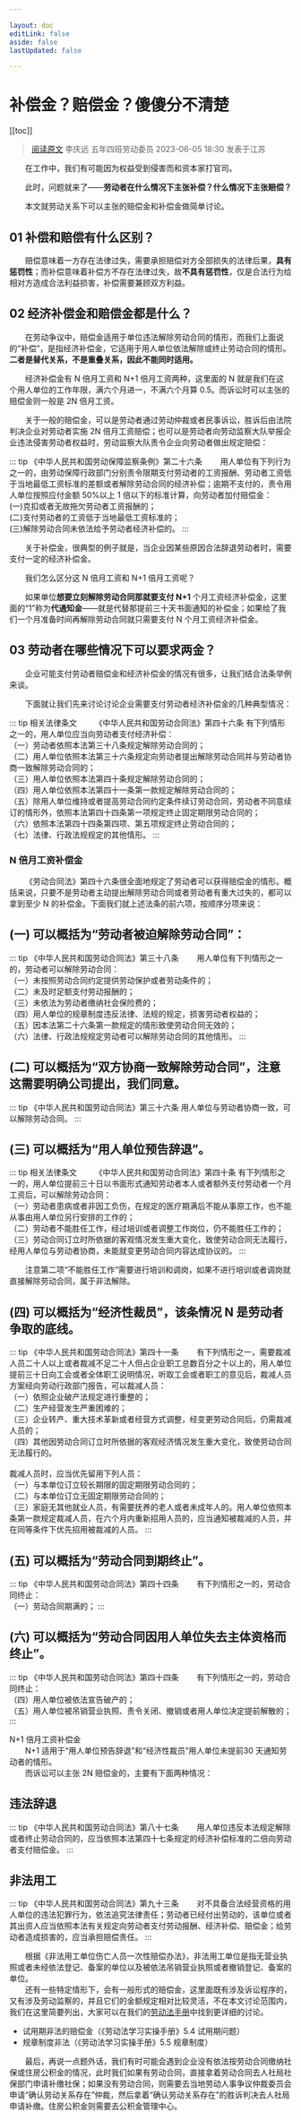 ```yaml
---

layout: doc
editLink: false
aside: false
lastUpdated: false

---
```


# 补偿金？赔偿金？傻傻分不清楚

[[toc]]

> [阅读原文](https://mp.weixin.qq.com/s/qs6vSui5T3N_f-pvTJatjg) 李庆远  五年四班劳动委员 2023-06-05 18:30   发表于江苏

&emsp;&emsp;在工作中，我们有可能因为权益受到侵害而和资本家打官司。<br>

&emsp;&emsp;此时，问题就来了——**劳动者在什么情况下主张补偿？什么情况下主张赔偿？**<br>

&emsp;&emsp;本文就劳动关系下可以主张的赔偿金和补偿金做简单讨论。

## 01 补偿和赔偿有什么区别？

&emsp;&emsp;赔偿意味着一方存在法律过失，需要承担赔偿对方全部损失的法律后果，**具有惩罚性**；而补偿意味着补偿方不存在法律过失，故**不具有惩罚性**，仅是合法行为给相对方造成合法利益损害，补偿需要兼顾双方利益。

## 02 经济补偿金和赔偿金都是什么？

&emsp;&emsp;在劳动争议中，赔偿金适用于单位违法解除劳动合同的情形，而我们上面说的“补偿”，是指经济补偿金，它适用于用人单位依法解除或终止劳动合同的情形。**二者是替代关系，不是重叠关系，因此不能同时适用。**<br>

&emsp;&emsp;经济补偿金有 N 倍月工资和 N+1 倍月工资两种，这里面的 N 就是我们在这个用人单位的工作年限，满六个月进一，不满六个月算 0.5。而诉讼时可以主张的赔偿金则一般是 2N 倍月工资。<br>

&emsp;&emsp;关于一般的赔偿金，可以是劳动者通过劳动仲裁或者民事诉讼，胜诉后由法院判决企业对劳动者实施 2N 倍月工资赔偿；也可以是劳动者向劳动监察大队举报企业违法侵害劳动者权益时，劳动监察大队责令企业向劳动者做出规定赔偿：

::: tip 《中华人民共和国劳动保障监察条例》第二十六条
&emsp;&emsp;用人单位有下列行为之一的，由劳动保障行政部门分别责令限期支付劳动者的工资报酬、劳动者工资低于当地最低工资标准的差额或者解除劳动合同的经济补偿；逾期不支付的，责令用人单位按照应付金额 50%以上 1 倍以下的标准计算，向劳动者加付赔偿金：<br>(一)克扣或者无故拖欠劳动者工资报酬的；<br>(二)支付劳动者的工资低于当地最低工资标准的；<br>(三)解除劳动合同未依法给予劳动者经济补偿的。
:::

&emsp;&emsp;关于补偿金，很典型的例子就是，当企业因某些原因合法辞退劳动者时，需要支付一定的经济补偿金。<br>

&emsp;&emsp;我们怎么区分这 N 倍月工资和 N+1 倍月工资呢？<br>

&emsp;&emsp;如果单位**想要立刻解除劳动合同那就要支付 N+1** 个月工资经济补偿金，这里面的“1”称为**代通知金**——就是代替那提前三十天书面通知的补偿金；如果给了我们一个月准备时间再解除劳动合同就只需要支付 N 个月工资经济补偿金。

## 03 劳动者在哪些情况下可以要求两金？

&emsp;&emsp;企业可能支付劳动者赔偿金和经济补偿金的情况有很多，让我们结合法条举例来谈。<br>

&emsp;&emsp;下面就让我们先来讨论讨论企业需要支付劳动者经济补偿金的几种典型情况：

::: tip 相关法律条文
&emsp;&emsp;《中华人民共和国劳动合同法》第四十六条 有下列情形之一的，用人单位应当向劳动者支付经济补偿：<br>（一）劳动者依照本法第三十八条规定解除劳动合同的；<br>（二）用人单位依照本法第三十六条规定向劳动者提出解除劳动合同并与劳动者协商一致解除劳动合同的；<br>（三）用人单位依照本法第四十条规定解除劳动合同的；<br>（四）用人单位依照本法第四十一条第一款规定解除劳动合同的；<br>（五）除用人单位维持或者提高劳动合同约定条件续订劳动合同，劳动者不同意续订的情形外，依照本法第四十四条第一项规定终止固定期限劳动合同的；<br>（六）依照本法第四十四条第四项、第五项规定终止劳动合同的；<br>（七）法律、行政法规规定的其他情形。
:::

### N 倍月工资补偿金

&emsp;&emsp;《劳动合同法》第四十六条很全面地规定了劳动者可以获得赔偿金的情形。概括来说，只要不是劳动者主动提出解除劳动合同或者劳动者有重大过失的，都可以拿到至少 N 的补偿金。下面我们就上述法条的前六项，按顺序分项来说：

## (一) 可以概括为“劳动者被迫解除劳动合同”：

::: tip 《中华人民共和国劳动合同法》第三十八条
&emsp;&emsp;用人单位有下列情形之一的，劳动者可以解除劳动合同：<br>
（一）未按照劳动合同约定提供劳动保护或者劳动条件的；<br>
（二）未及时足额支付劳动报酬的；<br>
（三）未依法为劳动者缴纳社会保险费的；<br>
（四）用人单位的规章制度违反法律、法规的规定，损害劳动者权益的；<br>
（五）因本法第二十六条第一款规定的情形致使劳动合同无效的；<br>
（六）法律、行政法规规定劳动者可以解除劳动合同的其他情形。
:::

## (二) 可以概括为“双方协商一致解除劳动合同”，注意这需要明确公司提出，我们同意。

::: tip 《中华人民共和国劳动合同法》第三十六条
用人单位与劳动者协商一致，可以解除劳动合同。
:::

## (三) 可以概括为“用人单位预告辞退”。

::: tip 相关法律条文
&emsp;&emsp;《中华人民共和国劳动合同法》第四十条 有下列情形之一的，用人单位提前三十日以书面形式通知劳动者本人或者额外支付劳动者一个月工资后，可以解除劳动合同：<br>
（一）劳动者患病或者非因工负伤，在规定的医疗期满后不能从事原工作，也不能从事由用人单位另行安排的工作的；<br>
（二）劳动者不能胜任工作，经过培训或者调整工作岗位，仍不能胜任工作的；<br>
（三）劳动合同订立时所依据的客观情况发生重大变化，致使劳动合同无法履行，经用人单位与劳动者协商，未能就变更劳动合同内容达成协议的。
:::

&emsp;&emsp;注意第二项“不能胜任工作”需要进行培训和调岗，如果不进行培训或者调岗就直接解除劳动合同，属于非法解除。

## (四) 可以概括为“经济性裁员”，该条情况 N 是劳动者争取的底线。

::: tip 《中华人民共和国劳动合同法》第四十一条
&emsp;&emsp;有下列情形之一，需要裁减人员二十人以上或者裁减不足二十人但占企业职工总数百分之十以上的，用人单位提前三十日向工会或者全体职工说明情况，听取工会或者职工的意见后，裁减人员方案经向劳动行政部门报告，可以裁减人员：<br>（一）依照企业破产法规定进行重整的；<br>
（二）生产经营发生严重困难的；<br>
（三）企业转产、重大技术革新或者经营方式调整，经变更劳动合同后，仍需裁减人员的；<br>
（四）其他因劳动合同订立时所依据的客观经济情况发生重大变化，致使劳动合同无法履行的。<br><br>
裁减人员时，应当优先留用下列人员：<br>
（一）与本单位订立较长期限的固定期限劳动合同的；<br>
（二）与本单位订立无固定期限劳动合同的；<br>
（三）家庭无其他就业人员，有需要抚养的老人或者未成年人的。用人单位依照本条第一款规定裁减人员，在六个月内重新招用人员的，应当通知被裁减的人员，并在同等条件下优先招用被裁减的人员。
:::

## (五) 可以概括为“劳动合同到期终止”。

::: tip 《中华人民共和国劳动合同法》第四十四条
&emsp;&emsp;有下列情形之一的，劳动合同终止：<br>
（一）劳动合同期满的；
:::

## (六) 可以概括为“劳动合同因用人单位失去主体资格而终止”。

::: tip 《中华人民共和国劳动合同法》第四十四条
&emsp;&emsp;有下列情形之一的，劳动合同终止：<br>
（四）用人单位被依法宣告破产的；<br>
（五）用人单位被吊销营业执照、责令关闭、撤销或者用人单位决定提前解散的；
:::

N+1 倍月工资补偿金<br>
&emsp;&emsp;N+1 适用于“用人单位预告辞退”和“经济性裁员”用人单位未提前30 天通知劳动者的情形。<br>
&emsp;&emsp;而诉讼可以主张 2N 赔偿金的，主要有下面两种情况：

## 违法辞退

::: tip 《中华人民共和国劳动合同法》第八十七条
&emsp;&emsp;用人单位违反本法规定解除或者终止劳动合同的，应当依照本法第四十七条规定的经济补偿标准的二倍向劳动者支付赔偿金。
:::

## 非法用工

::: tip 《中华人民共和国劳动合同法》第九十三条
&emsp;&emsp;对不具备合法经营资格的用人单位的违法犯罪行为，依法追究法律责任；劳动者已经付出劳动的，该单位或者其出资人应当依照本法有关规定向劳动者支付劳动报酬、经济补偿、赔偿金；给劳动者造成损害的，应当承担赔偿责任。
:::

&emsp;&emsp;根据《非法用工单位伤亡人员一次性赔偿办法》，非法用工单位是指无营业执照或者未经依法登记、备案的单位以及被依法吊销营业执照或者撤销登记、备案的单位。<br>
&emsp;&emsp;还有一些特定情形下，会有一般形式的赔偿金，这里面既有涉及诉讼程序的，又有涉及劳动监察的，并且它们的金额规定相对比较灵活，不在本文讨论范围内，我们在这里简要列出，大家可以在我们的[劳动法手册](https://www.kdocs.cn/l/ciTRryeB4vWq)中找到更详细的讨论。<br>

* 试用期非法的赔偿金（《劳动法学习实操手册》5.4 试用期问题）
* 规章制度非法（《劳动法学习实操手册》5.5 规章制度）

&emsp;&emsp;最后，再说一点题外话，我们有时可能会遇到企业没有依法按劳动合同缴纳社保或住房公积金的情况，此时我们如果有劳动合同，直接拿着劳动合同去人社局社保部门申请补缴社保；如果没有劳动合同，则需要去当地劳动人事争议仲裁委员会申请“确认劳动关系存在”仲裁，然后拿着“确认劳动关系存在”的胜诉判决去人社局申请补缴。住房公积金则需要去公积金管理中心。
